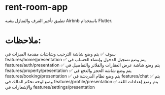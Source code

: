 # rent-room-app
تطبيق تأجير الغرف والمنازل يشبه Airbnb باستخدام Flutter.



# ملاحظات:
سوف
 ✅ يتم وضع شاشة الترحيب وشاشات مقدمة الميزات في features/home/presentation
 ✅ يتم وضع تسجيل الدخول وإنشاء الحساب في features/auth/presentation
 ✅ يتم وضع شاشة عرض العقارات والفلاتر والتفاصيل في features/property/presentation
 ✅ يتم وضع شاشة الحجز والدفع في features/booking/presentation
 ✅ يتم وضع نظام الدردشة في features/chat
 ✅ يتم وضع لوحة تحكم المالك في features/profile/presentation
 ✅ يتم وضع إعدادات اللغة والإشعارات في features/settings/presentation
